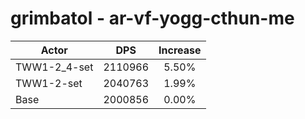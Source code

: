 # grimbatol - ar-vf-yogg-cthun-me
| Actor | DPS | Increase |
|---|:---:|:---:|
|TWW1-2_4-set|2110966|5.50%|
|TWW1-2-set|2040763|1.99%|
|Base|2000856|0.00%|
